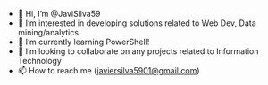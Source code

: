 - 👋 Hi, I’m @JaviSilva59
- 👀 I’m interested in developing solutions related to Web Dev, Data mining/analytics.
- 🌱 I’m currently learning PowerShell!
- 💞️ I’m looking to collaborate on any projects related to Information Technology
- 📫 How to reach me (javiersilva5901@gmail.com)

<!---
JaviSilva59/JaviSilva59 is a ✨ special ✨ repository because its `README.md` (this file) appears on your GitHub profile.
You can click the Preview link to take a look at your changes.
--->
